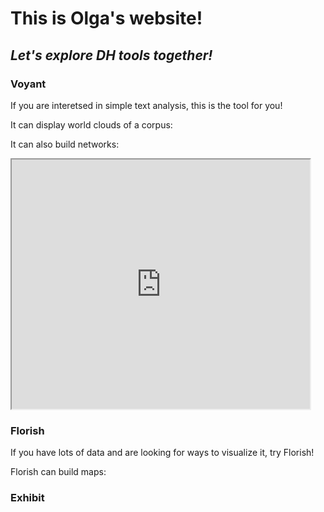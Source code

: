 # This is Olga's website!

## _Let's explore DH tools together!_

### Voyant

If you are interetsed in simple text analysis, this is the tool for you!

It can display world clouds of a corpus:


It can also build networks:
<iframe style='width: 477px; height: 399px;' src='https://voyant-tools.org/tool/CollocatesGraph/?lang=en&query=resources*&mode=corpus&corpus=9e3dfbe0c5d5fa595e72f191b5070ea1'></iframe>


### Florish
If you have lots of data and are looking for ways to visualize it, try Florish!

Florish can build maps:
<div class="flourish-embed flourish-map" data-src="visualisation/10346792"><script src="https://public.flourish.studio/resources/embed.js"></script></div>

### Exhibit 


